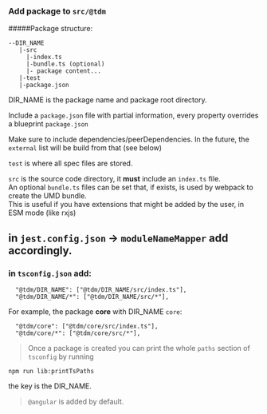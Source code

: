 ### Add package to `src/@tdm`

#####Package structure:
```
--DIR_NAME
   |-src
     |-index.ts
     |-bundle.ts (optional)
     |- package content...
   |-test
   |-package.json
```

DIR_NAME is the package name and package root directory.

Include a `package.json` file with partial information, every property overrides a blueprint `package.json`

Make sure to include dependencies/peerDependencies.
In the future, the `external` list will be build from that (see below)

`test` is where all spec files are stored.
  
`src` is the source code directory, it **must** include an `index.ts` file.  
An optional `bundle.ts` files can be set that, if exists, is used by webpack to create the UMD bundle.  
This is useful if you have extensions that might be added by the user, in ESM mode (like rxjs)

## in `jest.config.json` -> `moduleNameMapper` add accordingly.

### in `tsconfig.json` add:
```
  "@tdm/DIR_NAME": ["@tdm/DIR_NAME/src/index.ts"],
  "@tdm/DIR_NAME/*": ["@tdm/DIR_NAME/src/*"],
```

For example, the package **core** with DIR_NAME `core`:
```
  "@tdm/core": ["@tdm/core/src/index.ts"],
  "@tdm/core/*": ["@tdm/core/src/*"],
```

> Once a package is created you can print the whole `paths` section of `tsconfig` by running

```shell
npm run lib:printTsPaths
```

the key is the DIR_NAME.

> `@angular` is added by default.

